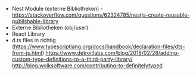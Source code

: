 - Nest Module (externe Bibliotheken) - https://stackoverflow.com/questions/62324785/nestjs-create-reusable-publishable-library
- Externe Bibliotheken (obj/user)
- React Library
- d.ts files in richtig (https://www.typescriptlang.org/docs/handbook/declaration-files/dts-from-js.html)
  https://www.detroitlabs.com/blog/2018/02/28/adding-custom-type-definitions-to-a-third-party-library/
  http://blog.wolksoftware.com/contributing-to-definitelytyped
